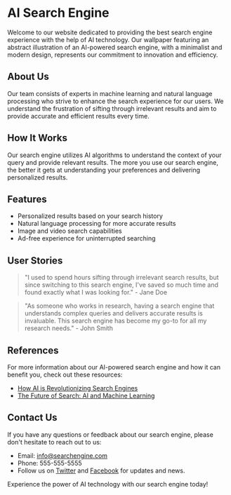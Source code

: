 <!--font:Dancing Script-->

# AI Search Engine

Welcome to our website dedicated to providing the best search engine experience with the help of AI technology. Our wallpaper featuring an abstract illustration of an AI-powered search engine, with a minimalist and modern design, represents our commitment to innovation and efficiency.

## About Us

Our team consists of experts in machine learning and natural language processing who strive to enhance the search experience for our users. We understand the frustration of sifting through irrelevant results and aim to provide accurate and efficient results every time.

## How It Works

Our search engine utilizes AI algorithms to understand the context of your query and provide relevant results. The more you use our search engine, the better it gets at understanding your preferences and delivering personalized results.

## Features

- Personalized results based on your search history
- Natural language processing for more accurate results
- Image and video search capabilities
- Ad-free experience for uninterrupted searching

## User Stories

> "I used to spend hours sifting through irrelevant search results, but since switching to this search engine, I've saved so much time and found exactly what I was looking for." - Jane Doe

> "As someone who works in research, having a search engine that understands complex queries and delivers accurate results is invaluable. This search engine has become my go-to for all my research needs." - John Smith

## References

For more information about our AI-powered search engine and how it can benefit you, check out these resources:

- [How AI is Revolutionizing Search Engines](#)
- [The Future of Search: AI and Machine Learning](#)

## Contact Us

If you have any questions or feedback about our search engine, please don't hesitate to reach out to us:

- Email: info@searchengine.com
- Phone: 555-555-5555
- Follow us on [Twitter](#) and [Facebook](#) for updates and news. 

Experience the power of AI technology with our search engine today!

<!--

Write me content for website with wallpaper which alt text is:

"A wallpaper featuring an abstract illustration of an AI-powered search engine, with a minimalist and modern design."

The name/title of the page should not be 1:1 copy of the alt text but rather a real content of the website which is using this wallpaper.

- Use markdown format 
- Start with heading
- Heading should be short and concise
- The content should look like a real website 
- The website should not be about the wallpaper, wallpaper is just a related background
- Heading should be contain work "wallpaper" or "background"
- Include real sections like references, contact, user stories, etc. use things relevant to the page purpose.
- Feel free to use structure like headings, bullets, numbering, blockquotes, paragraphs, horizontal lines, etc.
- You can use formatting like bold or _italic_
- You can include UTF-8 emojis
- Links should be only #hash anchors (and you can refer to the document itself)
- Do not include images


---


# AI-Powered Search Engine for Efficient and Accurate Results

Welcome to our website dedicated to providing the best search engine experience with the help of AI technology. Our wallpaper featuring an abstract illustration of an AI-powered search engine, with a minimalist and modern design, represents our commitment to innovation and efficiency.

## About Us

Our team consists of experts in machine learning and natural language processing who strive to enhance the search experience for our users. We understand the frustration of sifting through irrelevant results and aim to provide accurate and efficient results every time.

## How It Works

Our search engine utilizes AI algorithms to understand the context of your query and provide relevant results. The more you use our search engine, the better it gets at understanding your preferences and delivering personalized results.

## Features

- Personalized results based on your search history
- Natural language processing for more accurate results
- Image and video search capabilities
- Ad-free experience for uninterrupted searching

## User Stories

> "I used to spend hours sifting through irrelevant search results, but since switching to this search engine, I've saved so much time and found exactly what I was looking for." - Jane Doe

> "As someone who works in research, having a search engine that understands complex queries and delivers accurate results is invaluable. This search engine has become my go-to for all my research needs." - John Smith

## References

For more information about our AI-powered search engine and how it can benefit you, check out these resources:

- [How AI is Revolutionizing Search Engines](#)
- [The Future of Search: AI and Machine Learning](#)

## Contact Us

If you have any questions or feedback about our search engine, please don't hesitate to reach out to us:

- Email: info@searchengine.com
- Phone: 555-555-5555
- Follow us on [Twitter](#) and [Facebook](#) for updates and news. 

Experience the power of AI technology with our search engine today!

-->
